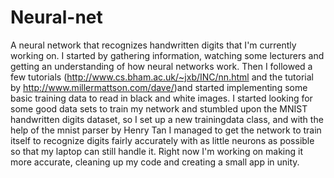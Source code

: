 # Neural-net
A neural network that recognizes handwritten digits that I'm currently working on.
I started by gathering information, watching some lecturers and getting an understanding of how neural networks work.
Then I followed a few tutorials (http://www.cs.bham.ac.uk/~jxb/INC/nn.html and the tutorial by http://www.millermattson.com/dave/)and started implementing some basic training data to read in black and white images.
I started looking for some good data sets to train my network and stumbled upon the MNIST handwritten digits dataset, so I set up a new trainingdata class, and with the help of the mnist parser by Henry Tan I managed to get the network to train itself to recognize digits fairly accurately with as little neurons as possible so that my laptop can still handle it.
Right now I'm working on making it more accurate, cleaning up my code and creating a small app in unity.
